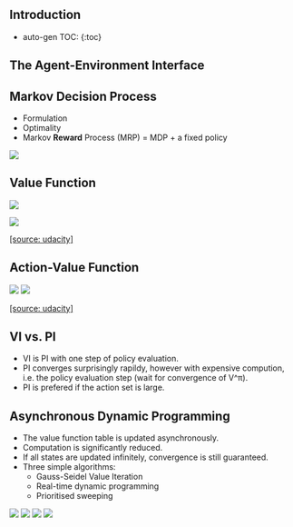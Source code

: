 <script type="text/javascript" async
  src="https://cdnjs.cloudflare.com/ajax/libs/mathjax/2.7.1/MathJax.js?config=TeX-MML-AM_CHTML">
</script>

## Introduction
* auto-gen TOC:
{:toc}

## The Agent-Environment Interface

## Markov Decision Process
* Formulation
* Optimality
* Markov **Reward** Process (MRP) = MDP + a fixed policy

![](https://farm5.staticflickr.com/4327/35440549924_4555de2502_z_d.jpg)

## Value Function
![](https://farm5.staticflickr.com/4319/36231776966_623184503e_z_d.jpg)

![](https://farm5.staticflickr.com/4291/36231777896_6df7b07fee_z_d.jpg)

[[source: udacity]](https://ct2034.github.io/reinforcement_learning_summary/references.html#udacity-course-reinforcement-learning)

## Action-Value Function
![](https://farm5.staticflickr.com/4318/35440550364_9d7ee793cc_z_d.jpg)
![](https://farm5.staticflickr.com/4296/36140063171_af43038cee_z_d.jpg)

[[source: udacity]](https://ct2034.github.io/reinforcement_learning_summary/references.html#udacity-course-reinforcement-learning)

## VI vs. PI
* VI is PI with one step of policy evaluation.
* PI converges surprisingly rapildy, however with expensive compution, i.e. the policy evaluation step (wait for convergence of V^π).
* PI is prefered if the action set is large.

## Asynchronous Dynamic Programming
* The value function table is updated asynchronously.
* Computation is significantly reduced.
* If all states are updated infinitely, convergence is still guaranteed.
* Three simple algorithms:
    - Gauss-Seidel Value Iteration
    - Real-time dynamic programming
    - Prioritised sweeping

![](https://farm5.staticflickr.com/4325/36231779686_386a575e8c_z_d.jpg)
![](https://farm5.staticflickr.com/4313/35440552004_d79499c6f8_z_d.jpg)
![](https://farm5.staticflickr.com/4323/36231780096_2b5d2ed62c_z_d.jpg)
![](https://farm5.staticflickr.com/4293/35440552354_f008c272c5_z_d.jpg)
